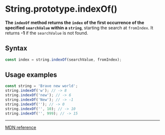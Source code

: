 # String.prototype.indexOf()

**The `indexOf` method returns the `index` of the first occurrence of the specified `searchValue` within a `string`**, starting the search at `fromIndex`. It returns **-1** if the `searchValue` is not found.

## Syntax

```js
const index = string.indexOf(searchValue, fromIndex);
```

## Usage examples

```js
const string = 'Brave new world';
string.indexOf('w'); // -> 8
string.indexOf('new'); // -> 6
string.indexOf('New'); // -> -1
string.indexOf(''); // -> 0
string.indexOf('', 10); // -> 10
string.indexOf('', 999); // -> 15
```

---

[MDN reference](https://developer.mozilla.org/en-US/docs/Web/JavaScript/Reference/Global_Objects/String/indexOf)
